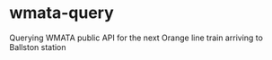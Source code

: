 # wmata-query
Querying WMATA public API for the next Orange line train arriving to Ballston station

